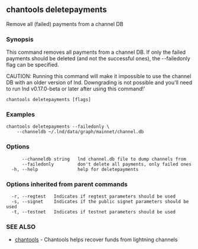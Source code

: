 ## chantools deletepayments

Remove all (failed) payments from a channel DB

### Synopsis

This command removes all payments from a channel DB.
If only the failed payments should be deleted (and not the successful ones), the
--failedonly flag can be specified.

CAUTION: Running this command will make it impossible to use the channel DB
with an older version of lnd. Downgrading is not possible and you'll need to
run lnd v0.17.0-beta or later after using this command!'

```
chantools deletepayments [flags]
```

### Examples

```
chantools deletepayments --failedonly \
	--channeldb ~/.lnd/data/graph/mainnet/channel.db
```

### Options

```
      --channeldb string   lnd channel.db file to dump channels from
      --failedonly         don't delete all payments, only failed ones
  -h, --help               help for deletepayments
```

### Options inherited from parent commands

```
  -r, --regtest   Indicates if regtest parameters should be used
  -s, --signet    Indicates if the public signet parameters should be used
  -t, --testnet   Indicates if testnet parameters should be used
```

### SEE ALSO

* [chantools](chantools.md)	 - Chantools helps recover funds from lightning channels

